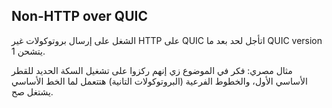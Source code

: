 ## Non-HTTP over QUIC

الشغل على إرسال بروتوكولات غير HTTP على QUIC اتأجل لحد بعد ما QUIC version 1 يتشحن.

مثال مصري: فكر في الموضوع زي إنهم ركزوا على تشغيل السكة الحديد للقطر الأساسي الأول، والخطوط الفرعية (البروتوكولات التانية) هتتعمل لما الخط الأساسي يشتغل صح.